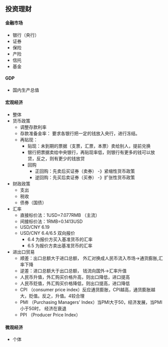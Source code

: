 ## 投资理财

#### 金融市场
- 银行（央行）
- 证券
- 保险
- 产险
- 信托
- 基金

#### GDP 
- 国内生产总值

#### 宏观经济
- 整体
- 货币政策
    - 调整存款利率
    - 存款准备金率： 要求各银行把一定的钱放入央行，进行冻结。
    - 再贴现：
        - 贴现：未到期的票据（支票，汇票，本票）卖给别人，提前兑换
        - 银行把票据卖给中央银行，再贴现率低，则银行有更多的钱可以放贷，反之，则有更少的钱放贷
        - 回购
            - 正回购：先卖后买证券（卖券） -》紧缩性货币政策
            - 逆回购：先买后卖证券（买券） -》扩张性货币政策
- 财政政策
    - 支出
    - 税收
    - 债券（国债）
- 汇率
    - 直接标价法：1USD=7.077RMB （主流）
    - 间接标价法：1RMB=0.1413USD
    - USD/CNY 6.19
    - USD/CNY 6.4/6.5 双向报价
        - 6.4 为报价方买入基准货币的汇率
        - 6.5 为报价方卖出基准货币的汇率
- 进出口贸易
    - 顺差：出口总额大于进口总额， 外汇对换成人民币流入市场->通货膨胀,汇率下降
    - 逆差：进口总额大于出口总额， 钱流向国外->汇率升值
    - 人民币升值，外汇购买价格升高，则出口降低，进口提高
    - 人民币贬值，外汇购买价格降低，则出口提高，进口降低
    - CPI （consumer price index）反应通货膨胀，CPI越高，通货膨胀越大，贬值。反之，升值。4较合理
    - PMI （Purchasing Managers' Index）当PMI大于50，经济发展，当PMI小于50时， 经济在衰退
    - PPI （Producer Price Index）
#### 微观经济
- 个体